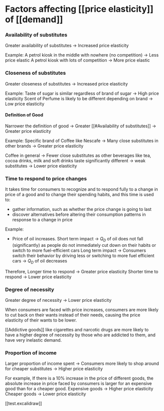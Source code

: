 # Factors affecting [[price elasticity]] of [[demand]]
### Availability of substitutes
Greater availability of substitutes -> Increased price elasticity

Example: 
A petrol kiosk in the middle with nowhere (no competition) -> Less price elastic
A petrol kiosk with lots of competition -> More price elastic

### Closeness of substitutes
Greater closeness of substitutes -> Increased price elasticity

Example:
Taste of sugar is similar regardless of brand of sugar -> High price elasticity
Scent of Perfume is likely to be different depending on brand -> Low price elasticity

#### Definition of Good
Narrower the definition of  good -> Greater [[#Availability of substitutes]] -> Greater price elasticity

Example:
Specific brand of Coffee like Nescafe -> Many close substitutes in other brands -> Greater price elasticity 

Coffee in general -> Fewer close substitutes as other beverages like tea, cocoa drinks, milk and soft drinks taste significantly different -> weak substitutes -> Lower price elasticity


### Time to respond to price changes
It takes time for consumers to recognize and to respond fully to a change in price of a good and to change their spending habits, and this time is used to:
- gather information, such as whether the price change is going to last 
- discover alternatives before altering their consumption patterns in response to a change in price
 
Example:
- Price of oil increases.
Short term impact -> $Q_{D}$  of oil does not fall (significantly) as people do not immediately cut down on their habits or switch to more fuel-efficient cars
Long term impact -> Consumers switch their behavior by driving less or switching to more fuel efficient cars -> $Q_{D}$ of oil decreases

Therefore, 
Longer time to respond -> Greater price elasticity
Shorter time to respond -> Lower price elasticity

### Degree of necessity
Greater degree of necessity -> Lower price elasticity

When consumers are faced with price increases, consumers are more likely to cut back on their wants instead of their needs, causing the price elasticity of their wants to be lower.

[[Addictive goods]] like cigarettes and narcotic drugs are more likely to have a higher degree of necessity by those who are addicted to them, and have very inelastic demand.

### Proportion of income
Larger proportion of income spent -> Consumers more likely to shop around for cheaper substitutes -> Higher price elasticity

For example,
If there is a 10% increase in the price of different goods, the absolute increase in price faced by consumers is larger for an expensive good than for a cheaper good. 
Expensive goods -> Higher price elasticity
Cheaper goods -> Lower price elasticity



[[test.excalidraw]]
